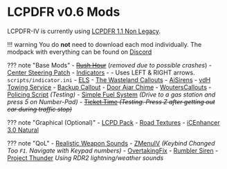 # LCPDFR v0.6 Mods

LCPDFR-IV is currently using [LCPDFR 1.1 Non Legacy](https://www.lcpdfr.com/downloads/gta4mods/g17media/4607-lcpd-first-response-legacy-edition/).

!!! warning
	You do **not** need to download each mod individually. The modpack with everything can be found on [Discord](https://discord.com/channels/1219768846689370122/1224965303285579776/1224965618219094016)


??? note "Base Mods"
	- ~~[Rush Hour](https://www.lcpdfr.com/downloads/gta4mods/scripts/8239-rush-hour/)~~ (_removed due to possible crashes_)
	- [Center Steering Patch](https://www.lcpdfr.com/downloads/gta4mods/scripts/46134-center-steering-patch/)
	- [Indicators](https://www.lcpdfr.com/downloads/gta4mods/scripts/45-indicator-script/)
	- - Uses LEFT & RIGHT arrows. `scripts/indicator.ini`
	- [ELS](https://www.lcpdfr.com/downloads/gta5mods/scripts/13865-emergency-lighting-system/)
	- [The Wasteland Callouts](https://www.lcpdfr.com/downloads/gta4mods/scripts/6105-the-wasteland/)
	- [AiSirens](https://www.lcpdfr.com/downloads/gta4mods/scripts/7152-aisirens/)
	- [vdH Towing Service](https://www.lcpdfr.com/downloads/gta4mods/scripts/857-vdh-towingservice/)
	- [Backup Callout](https://www.lcpdfr.com/downloads/gta4mods/scripts/7153-backup-callout10d-11-lcpdfr-callout/?do=download&r=126294&confirm=1&t=1&csrfKey=8f41a34f0e24477ba960e97b0f811daa)
	- [Door Ajar Chime](https://www.lcpdfr.com/downloads/gta4mods/scripts/5566-door-ajar-chime/)
	- [WoutersCallouts](https://www.lcpdfr.com/downloads/gta4mods/scripts/5041-wouterscallouts/)
	- [Policing Script](https://www.lcpdfr.com/downloads/gta4mods/scripts/987-bravehearts-policing-script/) _(Testing)_
	- [Simple Fuel System](https://www.lcpdfr.com/downloads/gta4mods/scripts/650-simple-fuel-script/) _(Drive to a gas station and press 5 on Number-Pad)_
	- ~~[Ticket Time](https://www.lcpdfr.com/downloads/gta4mods/scripts/7456-ticket-time/) _(Testing. Press Z after getting out car during traffic stop)_~~

??? note "Graphical (Optional)"
	- [LCPD Pack](https://www.lcpdfr.com/downloads/gta4mods/vehicle-models/18075-liberty-city-police-department-pack/)
	- [Road Textures](https://www.gtainside.com/en/gta4/mods/34639-road-textures/)
	- [iCEnhancer 3.0 Natural](https://www.nexusmods.com/gta4/mods/178)

??? note "QoL"
	- [Realistic Weapon Sounds](https://www.gtainside.com/en/gta4/mods/38354-realistic-weapon-sounds-pack-v2)
	- [ZMenuIV](https://zolika1351.pages.dev/mods/ivmenu) _(Keybind Changed Too `F1`. Navigate with Keypad numbers)_
	- [OvertakingFix](https://www.gtagarage.com/mods/show.php?id=24682)
	- [Rumbler Siren](https://www.lcpdfr.com/downloads/gta4mods/audio/6787-nypd-2014-ss2000-rumbler-siren-federal-signal-smart-siren/)
	- [Project Thunder](https://gtaforums.com/topic/982902-project-thunder/) _Using RDR2 lightning/weather sounds_